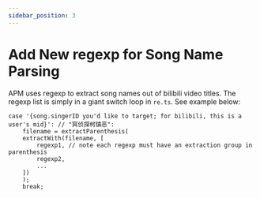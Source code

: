 ```yaml
---
sidebar_position: 3
---
```


# Add New regexp for Song Name Parsing

APM uses regexp to extract song names out of bilibili video titles. The regexp list is simply in a giant switch loop in `re.ts`. See example below:

```
case '{song.singerID you'd like to target; for bilibili, this is a user's mid}': // "冥侦探柯镇恶":
    filename = extractParenthesis(
    extractWith(filename, [
        regexp1, // note each regexp must have an extraction group in parenthesis
        regexp2,
        ...
    ])
    );
    break;
```
